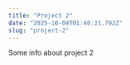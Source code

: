 ```yaml
---
title: "Project 2"
date: "2025-10-04T01:40:31.792Z"
slug: "project-2"
---
```



Some info about project 2

